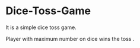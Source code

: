 # Dice-Toss-Game

It is a simple dice toss game. 

Player with maximum number on dice wins the toss .
